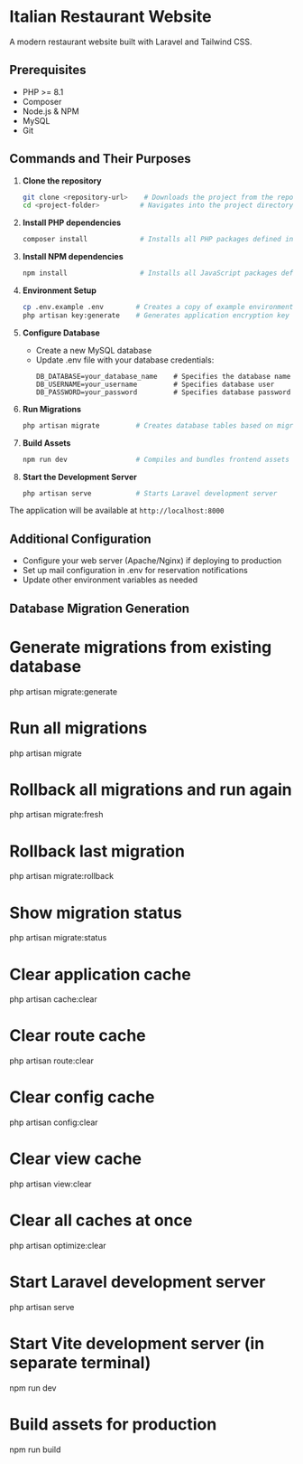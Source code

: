 # Italian Restaurant Website

A modern restaurant website built with Laravel and Tailwind CSS.

## Prerequisites

- PHP >= 8.1
- Composer
- Node.js & NPM
- MySQL
- Git

## Commands and Their Purposes

1. **Clone the repository**
   ```bash
   git clone <repository-url>    # Downloads the project from the repository
   cd <project-folder>          # Navigates into the project directory
   ```

2. **Install PHP dependencies**
   ```bash
   composer install             # Installs all PHP packages defined in composer.json
   ```

3. **Install NPM dependencies**
   ```bash
   npm install                  # Installs all JavaScript packages defined in package.json
   ```

4. **Environment Setup**
   ```bash
   cp .env.example .env        # Creates a copy of example environment file
   php artisan key:generate    # Generates application encryption key
   ```

5. **Configure Database**
   - Create a new MySQL database
   - Update .env file with your database credentials:
     ```
     DB_DATABASE=your_database_name    # Specifies the database name
     DB_USERNAME=your_username         # Specifies database user
     DB_PASSWORD=your_password         # Specifies database password
     ```

6. **Run Migrations**
   ```bash
   php artisan migrate         # Creates database tables based on migration files
   ```

7. **Build Assets**
   ```bash
   npm run dev                 # Compiles and bundles frontend assets (CSS, JS)
   ```

8. **Start the Development Server**
   ```bash
   php artisan serve           # Starts Laravel development server
   ```

The application will be available at `http://localhost:8000`

## Additional Configuration

- Configure your web server (Apache/Nginx) if deploying to production
- Set up mail configuration in .env for reservation notifications
- Update other environment variables as needed

## Database Migration Generation

# Generate migrations from existing database
php artisan migrate:generate

# Run all migrations
php artisan migrate

# Rollback all migrations and run again
php artisan migrate:fresh

# Rollback last migration
php artisan migrate:rollback

# Show migration status
php artisan migrate:status

# Clear application cache
php artisan cache:clear

# Clear route cache
php artisan route:clear

# Clear config cache
php artisan config:clear

# Clear view cache
php artisan view:clear

# Clear all caches at once
php artisan optimize:clear

# Start Laravel development server
php artisan serve

# Start Vite development server (in separate terminal)
npm run dev

# Build assets for production
npm run build
